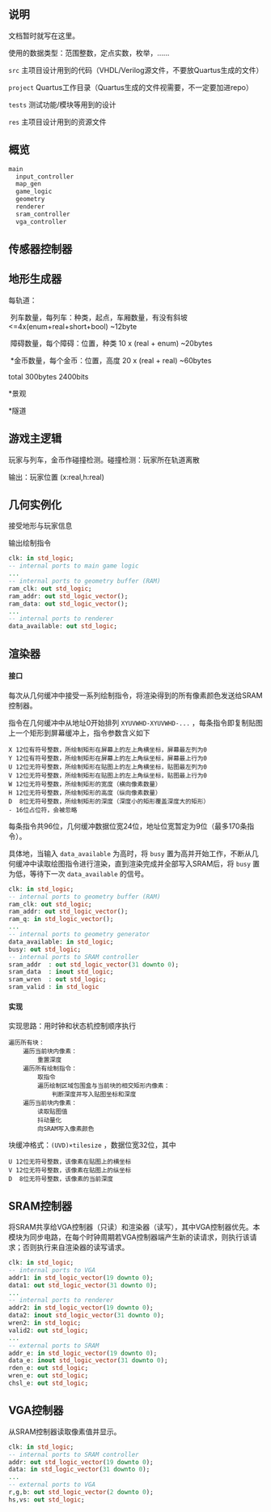 ## 说明

文档暂时就写在这里。

使用的数据类型：范围整数，定点实数，枚举，……

`src` 主项目设计用到的代码（VHDL/Verilog源文件，不要放Quartus生成的文件）

`project` Quartus工作目录（Quartus生成的文件视需要，不一定要加进repo）

`tests` 测试功能/模块等用到的设计

`res` 主项目设计用到的资源文件

## 概览

```vhdl
main
  input_controller
  map_gen
  game_logic
  geometry
  renderer
  sram_controller
  vga_controller
```

## 传感器控制器



## 地形生成器

每轨道：

​		列车数量，每列车：种类，起点，车厢数量，有没有斜坡 <=4x(enum+real+short+bool) \~12byte

​		障碍数量，每个障碍：位置，种类 10 x (real + enum) \~20bytes

​		\*金币数量，每个金币：位置，高度 20 x (real + real) \~60bytes

total 300bytes 2400bits

\*景观

\*隧道

## 游戏主逻辑

玩家与列车，金币作碰撞检测。碰撞检测：玩家所在轨道离散

输出：玩家位置 (x:real,h:real)

## 几何实例化

接受地形与玩家信息

输出绘制指令

```vhdl
clk: in std_logic;
-- internal ports to main game logic
...
-- internal ports to geometry buffer (RAM)
ram_clk: out std_logic;
ram_addr: out std_logic_vector();
ram_data: out std_logic_vector();
...
-- internal ports to renderer
data_available: out std_logic;
```

## 渲染器

#### 接口

每次从几何缓冲中接受一系列绘制指令，将渲染得到的所有像素颜色发送给SRAM控制器。

指令在几何缓冲中从地址0开始排列 `XYUVWHD-XYUVWHD-...` ，每条指令即复制贴图上一个矩形到屏幕缓冲上，指令参数含义如下

```plain
X 12位有符号整数，所绘制矩形在屏幕上的左上角横坐标，屏幕最左列为0
Y 12位有符号整数，所绘制矩形在屏幕上的左上角纵坐标，屏幕最上行为0
U 12位无符号整数，所绘制矩形在贴图上的左上角横坐标，贴图最左列为0
V 12位无符号整数，所绘制矩形在贴图上的左上角纵坐标，贴图最上行为0
W 12位无符号整数，所绘制矩形的宽度（横向像素数量）
H 12位无符号整数，所绘制矩形的高度（纵向像素数量）
D  8位无符号整数，所绘制矩形的深度（深度小的矩形覆盖深度大的矩形）
- 16位占位符，会被忽略
```

每条指令共96位，几何缓冲数据位宽24位，地址位宽暂定为9位（最多170条指令）。

具体地，当输入 `data_available` 为高时，将 `busy` 置为高并开始工作，不断从几何缓冲中读取绘图指令进行渲染，直到渲染完成并全部写入SRAM后，将 `busy` 置为低，等待下一次 `data_available` 的信号。

```vhdl
clk: in std_logic;
-- internal ports to geometry buffer (RAM)
ram_clk: out std_logic;
ram_addr: out std_logic_vector();
ram_q: in std_logic_vector();
...
-- internal ports to geometry generator
data_available: in std_logic;
busy: out std_logic;
-- internal ports to SRAM controller
sram_addr  : out std_logic_vector(31 downto 0);
sram_data  : inout std_logic;
sram_wren  : out std_logic;
sram_valid : in std_logic
```

#### 实现

实现思路：用时钟和状态机控制顺序执行

```plain
遍历所有块：
    遍历当前块内像素：
        重置深度
    遍历所有绘制指令：
        取指令
        遍历绘制区域包围盒与当前块的相交矩形内像素：
            判断深度并写入贴图坐标和深度
    遍历当前块内像素：
        读取贴图值
        抖动量化
        向SRAM写入像素颜色
```

块缓冲格式：`(UVD)×tilesize` ，数据位宽32位，其中

```plain
U 12位无符号整数，该像素在贴图上的横坐标
V 12位无符号整数，该像素在贴图上的纵坐标
D  8位无符号整数，该像素的当前深度
```

## SRAM控制器

将SRAM共享给VGA控制器（只读）和渲染器（读写），其中VGA控制器优先。本模块为同步电路，在每个时钟周期若VGA控制器端产生新的读请求，则执行该请求；否则执行来自渲染器的读写请求。

```vhdl
clk: in std_logic;
-- internal ports to VGA
addr1: in std_logic_vector(19 downto 0);
data1: out std_logic_vector(31 downto 0);
...
-- internal ports to renderer
addr2: in std_logic_vector(19 downto 0);
data2: inout std_logic_vector(31 downto 0);
wren2: in std_logic;
valid2: out std_logic;
...
-- external ports to SRAM
addr_e: in std_logic_vector(19 downto 0);
data_e: inout std_logic_vector(31 downto 0);
rden_e: out std_logic;
wren_e: out std_logic;
chsl_e: out std_logic;
```

## VGA控制器

从SRAM控制器读取像素值并显示。

```vhdl
clk: in std_logic;
-- internal ports to SRAM controller
addr: out std_logic_vector(19 downto 0);
data: in std_logic_vector(31 downto 0);
...
-- external ports to VGA
r,g,b: out std_logic_vector(2 downto 0);
hs,vs: out std_logic;
```